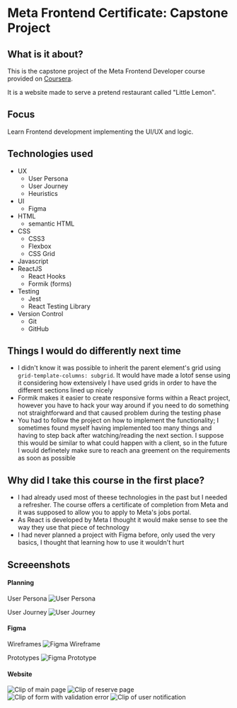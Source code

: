 # Meta Frontend Certificate: Capstone Project

## What is it about?

This is the capstone project of the Meta Frontend Developer course provided on [Coursera](https://www.coursera.org/learn/meta-front-end-developer-capstone?specialization=meta-front-end-developer).

It is a website made to serve a pretend restaurant called "Little Lemon".

## Focus

Learn Frontend development implementing the UI/UX and logic.

## Technologies used

- UX
  - User Persona
  - User Journey
  - Heuristics
- UI
  - Figma
- HTML
  - semantic HTML
- CSS
  - CSS3
  - Flexbox
  - CSS Grid
- Javascript
- ReactJS
  - React Hooks
  - Formik (forms)
- Testing
  - Jest
  - React Testing Library
- Version Control
  - Git
  - GitHub

## Things I would do differently next time

- I didn't know it was possible to inherit the parent element's grid using `grid-template-columns: subgrid`.
  It would have made a lotof sense using it considering how extensively I have used grids in order to have the different sections lined up nicely
- Formik makes it easier to create responsive forms within a React project, however you have to hack your way around if you need to do something not straightforward and that caused problem during the testing phase
- You had to follow the project on how to implement the functionality; I sometimes found myself having implemented too many things and having to step back after watching/reading the next section. I suppose this would be similar to what could happen with a client, so in the future I would definetely make sure to reach ana greement on the requirements as soon as possible

## Why did I take this course in the first place?

- I had already used most of theese technologies in the past but I needed a refresher. The course offers a certificate of completion from Meta and it was supposed to allow you to apply to Meta's jobs portal.
- As React is developed by Meta I thought it would make sense to see the way they use that piece of technology
- I had never planned a project with Figma before, only used the very basics, I thought that learning how to use it wouldn't hurt

## Screeenshots

#### Planning

User Persona
![User Persona](./Screenshots/UserPersonaBlurred.png)

User Journey
![User Journey](./Screenshots/UserJourneyBlurred.png)

#### Figma

Wireframes
![Figma Wireframe](./Screenshots/figmaWireframe.png)

Prototypes
![Figma Prototype](./Screenshots/figmaPrototype.png)

#### Website

![Clip of main page](./Screenshots/website01.png)
![Clip of reserve page](./Screenshots/website02.png)
![Clip of form with validation error](./Screenshots/website03.png)
![Clip of user notification](./Screenshots/website04.png)
